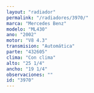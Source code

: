 ```yaml
---
layout: "radiador"
permalink: "/radiadores/3970/"
marca: "Mercedes Benz"
modelo: "ML430"
ano: "2002"
motor: "V8 4.3"
transmision: "Automática"
parte: "432605"
clima: "Con clima"
alto: "25 1/4"
ancho: "19 1/4"
observaciones: ""
id: "3970"
---
```



